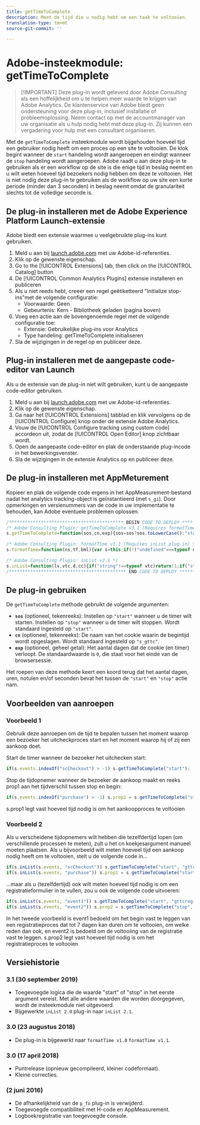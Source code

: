 ```yaml
---
title: getTimeToComplete
description: Meet de tijd die u nodig hebt om een taak te voltooien.
translation-type: tm+mt
source-git-commit: ''

---
```



# Adobe-insteekmodule: getTimeToComplete

> [!IMPORTANT] Deze plug-in wordt geleverd door Adobe Consulting als een hoffelijkheid om u te helpen meer waarde te krijgen van Adobe Analytics. De klantenservice van Adobe biedt geen ondersteuning voor deze plug-in, inclusief installatie of probleemoplossing. Neem contact op met de accountmanager van uw organisatie als u hulp nodig hebt met deze plug-in. Zij kunnen een vergadering voor hulp met een consultant organiseren.

Met de `getTimeToComplete` insteekmodule wordt bijgehouden hoeveel tijd een gebruiker nodig heeft om een proces op een site te voltooien. De klok begint wanneer de `start` handeling wordt aangeroepen en eindigt wanneer de `stop` handeling wordt aangeroepen. Adobe raadt u aan deze plug-in te gebruiken als er een workflow op de site is die enige tijd in beslag neemt en u wilt weten hoeveel tijd bezoekers nodig hebben om deze te voltooien. Het is niet nodig deze plug-in te gebruiken als de workflow op uw site een korte periode (minder dan 3 seconden) in beslag neemt omdat de granulariteit slechts tot de volledige seconde is.

## De plug-in installeren met de Adobe Experience Platform Launch-extensie

Adobe biedt een extensie waarmee u veelgebruikte plug-ins kunt gebruiken.

1. Meld u aan bij [launch.adobe.com](https://launch.adobe.com) met uw Adobe-id-referenties.
1. Klik op de gewenste eigenschap.
1. Go to the [!UICONTROL Extensions] tab, then click on the [!UICONTROL Catalog] button
1. De [!UICONTROL Common Analytics Plugins] extensie installeren en publiceren
1. Als u niet reeds hebt, creeer een regel geëtiketteerd &quot;Initialize stop-ins&quot;met de volgende configuratie:
   * Voorwaarde: Geen
   * Gebeurtenis: Kern - Bibliotheek geladen (pagina boven)
1. Voeg een actie aan de bovengenoemde regel met de volgende configuratie toe:
   * Extensie: Gebruikelijke plug-ins voor Analytics
   * Type handeling: getTimeToComplete initialiseren
1. Sla de wijzigingen in de regel op en publiceer deze.

## Plug-in installeren met de aangepaste code-editor van Launch

Als u de extensie van de plug-in niet wilt gebruiken, kunt u de aangepaste code-editor gebruiken.

1. Meld u aan bij [launch.adobe.com](https://launch.adobe.com) met uw Adobe-id-referenties.
1. Klik op de gewenste eigenschap.
1. Ga naar het [!UICONTROL Extensions] tabblad en klik vervolgens op de [!UICONTROL Configure] knop onder de extensie Adobe Analytics.
1. Vouw de [!UICONTROL Configure tracking using custom code] accordeon uit, zodat de [!UICONTROL Open Editor] knop zichtbaar wordt.
1. Open de aangepaste code-editor en plak de onderstaande plug-incode in het bewerkingsvenster.
1. Sla de wijzigingen in de extensie Analytics op en publiceer deze.

## De plug-in installeren met AppMeturement

Kopieer en plak de volgende code ergens in het AppMeasurement-bestand nadat het analytics tracking-object is geïnstantieerd (met `s_gi`). Door opmerkingen en versienummers van de code in uw implementatie te behouden, kan Adobe eventuele problemen oplossen.

```js
/******************************************* BEGIN CODE TO DEPLOY *******************************************/
/* Adobe Consulting Plugin: getTimeToComplete v3.1 (Requires formatTime and inList plug-ins) */
s.getTimeToComplete=function(sos,cn,exp){sos=sos?sos.toLowerCase():"start";if("stop"===sos||"start"===sos){cn=cn?cn:"s_gttc";exp=exp?exp:0;var s=this,d=s.c_r(cn),e=new Date;if("start"===sos&&!d)s.c_w(cn,e.getTime(),exp?new Date(e.getTime()+864E5*exp):0);else if("stop"===sos&&d)return sos=Math.round((e.getTime()-d)/1E3),s.c_w(cn,"",0),s.formatTime(sos)}};

/* Adobe Consulting Plugin: formatTime v1.1 (Requires inList plug-in) */
s.formatTime=function(ns,tf,bml){var s=this;if(!("undefined"===typeof ns||isNaN(ns)||0>Number(ns))){if("string"===typeof tf&&"d"===tf||("string"!==typeof tf||!s.inList("h,m,s",tf))&&86400<=ns){tf=86400;var d="days";bml=isNaN(bml)?1:tf/(bml*tf)} else"string"===typeof tf&&"h"===tf||("string"!==typeof tf||!s.inList("m,s",tf))&&3600<=ns?(tf=3600,d="hours", bml=isNaN(bml)?4: tf/(bml*tf)):"string"===typeof tf&&"m"===tf||("string"!==typeof tf||!s.inList("s",tf))&&60<=ns?(tf=60,d="minutes",bml=isNaN(bml)?2: tf/(bml*tf)):(tf=1,d="seconds",bml=isNaN(bml)?.2:tf/bml);ns=Math.round(ns*bml/tf)/bml+" "+d;0===ns.indexOf("1 ")&&(ns=ns.substring(0,ns.length-1));return ns}};

/* Adobe Consulting Plugin: inList v2.1 */
s.inList=function(lv,vtc,d,cc){if("string"!==typeof vtc)return!1;if("string"===typeof lv)lv=lv.split(d||",");else if("object"!== typeof lv)return!1;d=0;for(var e=lv.length;d<e;d++)if(1==cc&&vtc===lv[d]||vtc.toLowerCase()===lv[d].toLowerCase())return!0;return!1};
/******************************************** END CODE TO DEPLOY ********************************************/
```

## De plug-in gebruiken

De `getTimeToComplete` methode gebruikt de volgende argumenten:

* **`sos`** (optioneel, tekenreeks): Instellen op `"start"` wanneer u de timer wilt starten. Instellen op `"stop"` wanneer u de timer wilt stoppen. Wordt standaard ingesteld op `"start"`.
* **`cn`** (optioneel, tekenreeks): De naam van het cookie waarin de begintijd wordt opgeslagen. Wordt standaard ingesteld op `"s_gttc"`.
* **`exp`** (optioneel, geheel getal): Het aantal dagen dat de cookie (en timer) verloopt. De standaardwaarde is `0`, die staat voor het einde van de browsersessie.

Het roepen van deze methode keert een koord terug dat het aantal dagen, uren, notulen en/of seconden bevat het tussen de `"start"` en `"stop"` actie nam.

## Voorbeelden van aanroepen

### Voorbeeld 1

Gebruik deze aanroepen om de tijd te bepalen tussen het moment waarop een bezoeker het uitcheckproces start en het moment waarop hij of zij een aankoop doet.

Start de timer wanneer de bezoeker het uitchecken start:

```js
if(s.events.indexOf("scCheckout") > -1) s.getTimeToComplete("start");
```

Stop de tijdopnemer wanneer de bezoeker de aankoop maakt en reeks prop1 aan het tijdverschil tussen stop en begin:

```js
if(s.events.indexOf("purchase") > -1) s.prop1 = s.getTimeToComplete("stop");
```

s.prop1 legt vast hoeveel tijd nodig is om het aankoopproces te voltooien

### Voorbeeld 2

Als u verscheidene tijdopnemers wilt hebben die tezelfdertijd lopen (om verschillende processen te meten), zult u het cn koekjesargument manueel moeten plaatsen.  Als u bijvoorbeeld wilt meten hoeveel tijd een aankoop nodig heeft om te voltooien, stelt u de volgende code in...

```javascript
if(s.inList(s.events, "scCheckout")) s.getTimeToComplete("start", "gttcpurchase");
if(s.inList(s.events, "purchase")) s.prop1 = s.getTimeToComplete("start", "gttcpurchase");
```

...maar als u (tezelfdertijd) ook wilt meten hoeveel tijd nodig is om een registratieformulier in te vullen, zou u ook de volgende code uitvoeren:

```js
if(s.inList(s.events, "event1")) s.getTimeToComplete("start", "gttcregister", 7);
if(s.inList(s.events, "event2")) s.prop2 = s.getTimeToComplete("stop", "gttcregister", 7);
```

In het tweede voorbeeld is event1 bedoeld om het begin vast te leggen van een registratieproces dat tot 7 dagen kan duren om te voltooien, om welke reden dan ook, en event2 is bedoeld om de voltooiing van de registratie vast te leggen.  s.prop2 legt vast hoeveel tijd nodig is om het registratieproces te voltooien

## Versiehistorie

### 3.1 (30 september 2019)

* Toegevoegde logica die de waarde &quot;start&quot; of &quot;stop&quot; in het eerste argument vereist.  Met alle andere waarden die worden doorgegeven, wordt de insteekmodule niet uitgevoerd.
* Bijgewerkte `inList 2.0` plug-in naar `inList 2.1`.

### 3.0 (23 augustus 2018)

* De plug-in is bijgewerkt naar `formatTime v1.0` `formatTime v1.1`.

### 3.0 (17 april 2018)

* Puntrelease (opnieuw gecompileerd, kleiner codeformaat).
* Kleine correcties.

### (2 juni 2016)

* De afhankelijkheid van de `p_fo` plug-in is verwijderd.
* Toegevoegde compatibiliteit met H-code en AppMeasurement.
* Logboekregistratie van toegevoegde console.
